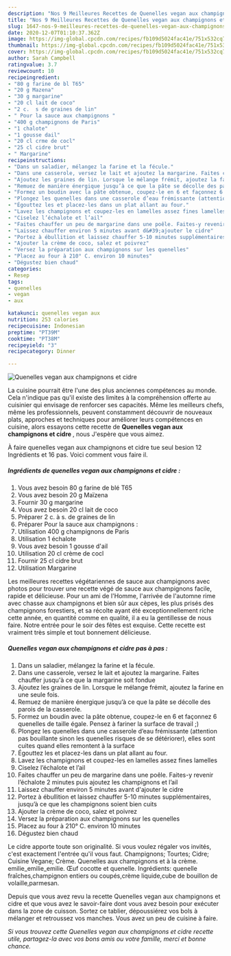 ```yaml
---
description: "Nos 9 Meilleures Recettes de Quenelles vegan aux champignons et cidre"
title: "Nos 9 Meilleures Recettes de Quenelles vegan aux champignons et cidre"
slug: 1647-nos-9-meilleures-recettes-de-quenelles-vegan-aux-champignons-et-cidre
date: 2020-12-07T01:10:37.362Z
image: https://img-global.cpcdn.com/recipes/fb109d5024fac41e/751x532cq70/quenelles-vegan-aux-champignons-et-cidre-photo-principale-de-la-recette.jpg
thumbnail: https://img-global.cpcdn.com/recipes/fb109d5024fac41e/751x532cq70/quenelles-vegan-aux-champignons-et-cidre-photo-principale-de-la-recette.jpg
cover: https://img-global.cpcdn.com/recipes/fb109d5024fac41e/751x532cq70/quenelles-vegan-aux-champignons-et-cidre-photo-principale-de-la-recette.jpg
author: Sarah Campbell
ratingvalue: 3.7
reviewcount: 10
recipeingredient:
- "80 g farine de bl T65"
- "20 g Mazena"
- "30 g margarine"
- "20 cl lait de coco"
- "2 c.  s de graines de lin"
- " Pour la sauce aux champignons "
- "400 g champignons de Paris"
- "1 chalote"
- "1 gousse dail"
- "20 cl crme de cocl"
- "25 cl cidre brut"
- " Margarine"
recipeinstructions:
- "Dans un saladier, mélangez la farine et la fécule."
- "Dans une casserole, versez le lait et ajoutez la margarine. Faites chauffer jusqu&#39;à ce que la margarine soit fondue"
- "Ajoutez les graines de lin. Lorsque le mélange frémit, ajoutez la farine en une seule fois."
- "Remuez de manière énergique jusqu’à ce que la pâte se décolle des parois de la casserole."
- "Formez un boudin avec la pâte obtenue, coupez-le en 6 et façonnez 6 quenelles de taille égale. Pensez à fariner la surface de travail ;)"
- "Plongez les quenelles dans une casserole d’eau frémissante (attention pas bouillante sinon les quenelles risques de se détériorer), elles sont cuites quand elles remontent à la surface"
- "Égouttez les et placez-les dans un plat allant au four."
- "Lavez les champignons et coupez-les en lamelles assez fines lamelles"
- "Ciselez l’échalote et l’ail"
- "Faites chauffer un peu de margarine dans une poêle. Faites-y revenir l’échalote 2 minutes puis ajoutez les champignons et l’ail"
- "Laissez chauffer environ 5 minutes avant d&#39;ajouter le cidre"
- "Portez à ébullition et laissez chauffer 5-10 minutes supplémentaires, jusqu’à ce que les champignons soient bien cuits"
- "Ajouter la crème de coco, salez et poivrez"
- "Versez la préparation aux champignons sur les quenelles"
- "Placez au four à 210° C. environ 10 minutes"
- "Dégustez bien chaud"
categories:
- Resep
tags:
- quenelles
- vegan
- aux

katakunci: quenelles vegan aux 
nutrition: 253 calories
recipecuisine: Indonesian
preptime: "PT39M"
cooktime: "PT38M"
recipeyield: "3"
recipecategory: Dinner

---
```



![Quenelles vegan aux champignons et cidre](https://img-global.cpcdn.com/recipes/fb109d5024fac41e/751x532cq70/quenelles-vegan-aux-champignons-et-cidre-photo-principale-de-la-recette.jpg)

La cuisine pourrait être l'une des plus anciennes compétences au monde. Cela n'indique pas qu'il existe des limites à la compréhension offerte au cuisinier qui envisage de renforcer ses capacités. Même les meilleurs chefs, même les professionnels, peuvent constamment découvrir de nouveaux plats, approches et techniques pour améliorer leurs compétences en cuisine, alors essayons cette recette de <strong> Quenelles vegan aux champignons et cidre </strong>, nous J'espère que vous aimez.

<!--inarticleads1-->

À faire quenelles vegan aux champignons et cidre tue seul besion 12 Ingrédients et 16 pas. Voici comment vous faire il.

##### Ingrédients de quenelles vegan aux champignons et cidre :

1. Vous avez besoin 80 g farine de blé T65
1. Vous avez besoin 20 g Maïzena
1. Fournir 30 g margarine
1. Vous avez besoin 20 cl lait de coco
1. Préparer 2 c. à s. de graines de lin
1. Préparer  Pour la sauce aux champignons :
1. Utilisation 400 g champignons de Paris
1. Utilisation 1 échalote
1. Vous avez besoin 1 gousse d&#39;ail
1. Utilisation 20 cl crème de cocl
1. Fournir 25 cl cidre brut
1. Utilisation  Margarine


Les meilleures recettes végétariennes de sauce aux champignons avec photos pour trouver une recette végé de sauce aux champignons facile, rapide et délicieuse. Pour un ami de l&#39;Homme, l&#39;arrivée de l&#39;automne rime avec chasse aux champignons et bien sûr aux cèpes, les plus prisés des champignons forestiers, et sa récolte ayant été exceptionnellement riche cette année, en quantité comme en qualité, il a eu la gentillesse de nous faire. Notre entrée pour le soir des fêtes est exquise. Cette recette est vraiment très simple et tout bonnement délicieuse. 

<!--inarticleads2-->

##### Quenelles vegan aux champignons et cidre pas à pas :

1. Dans un saladier, mélangez la farine et la fécule.
1. Dans une casserole, versez le lait et ajoutez la margarine. Faites chauffer jusqu&#39;à ce que la margarine soit fondue
1. Ajoutez les graines de lin. Lorsque le mélange frémit, ajoutez la farine en une seule fois.
1. Remuez de manière énergique jusqu’à ce que la pâte se décolle des parois de la casserole.
1. Formez un boudin avec la pâte obtenue, coupez-le en 6 et façonnez 6 quenelles de taille égale. Pensez à fariner la surface de travail ;)
1. Plongez les quenelles dans une casserole d’eau frémissante (attention pas bouillante sinon les quenelles risques de se détériorer), elles sont cuites quand elles remontent à la surface
1. Égouttez les et placez-les dans un plat allant au four.
1. Lavez les champignons et coupez-les en lamelles assez fines lamelles
1. Ciselez l’échalote et l’ail
1. Faites chauffer un peu de margarine dans une poêle. Faites-y revenir l’échalote 2 minutes puis ajoutez les champignons et l’ail
1. Laissez chauffer environ 5 minutes avant d&#39;ajouter le cidre
1. Portez à ébullition et laissez chauffer 5-10 minutes supplémentaires, jusqu’à ce que les champignons soient bien cuits
1. Ajouter la crème de coco, salez et poivrez
1. Versez la préparation aux champignons sur les quenelles
1. Placez au four à 210° C. environ 10 minutes
1. Dégustez bien chaud


Le cidre apporte toute son originalité. Si vous voulez régaler vos invités, c&#39;est exactement l&#39;entrée qu&#39;il vous faut. Champignons; Tourtes; Cidre; Cuisine Vegane; Crème. Quenelles aux champignons et à la crème. emilie_emilie_emilie. Œuf cocotte et quenelle. Ingrédients: quenelle fraîches,champignon entiers ou coupés,crème liquide,cube de bouillon de volaille,parmesan. 

<!--inarticleads1-->

<p>
Depuis que vous avez revu la recette Quenelles vegan aux champignons et cidre et que vous avez le savoir-faire dont vous avez besoin pour exécuter dans la zone de cuisson. Sortez ce tablier, dépoussiérez vos bols à mélanger et retroussez vos manches. Vous avez un peu de cuisine à faire.
</p>

<p>
<i>Si vous trouvez cette Quenelles vegan aux champignons et cidre recette utile, partagez-la avec vos bons amis ou votre famille, merci et bonne chance.</i>
</p>
